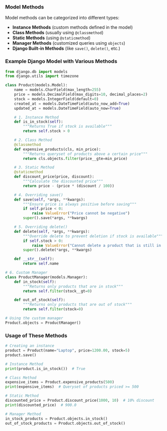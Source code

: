 ### Model Methods

Model methods can be categorized into different types:  

- **Instance Methods** (custom methods defined in the model)  
- **Class Methods** (usually using `@classmethod`)  
- **Static Methods** (using `@staticmethod`)  
- **Manager Methods** (customized queries using `objects`)  
- **Django Built-in Methods** (like `save()`, `delete()`, etc.)  

### **Example Django Model with Various Methods**  

```python
from django.db import models
from django.utils import timezone

class Product(models.Model):
    name = models.CharField(max_length=255)
    price = models.DecimalField(max_digits=10, decimal_places=2)
    stock = models.IntegerField(default=0)
    created_at = models.DateTimeField(auto_now_add=True)
    updated_at = models.DateTimeField(auto_now=True)

    # 1. Instance Method
    def is_in_stock(self):
        """Returns True if stock is available"""
        return self.stock > 0

    # 2. Class Method
    @classmethod
    def expensive_products(cls, min_price):
        """Returns queryset of products above a certain price"""
        return cls.objects.filter(price__gte=min_price)

    # 3. Static Method
    @staticmethod
    def discount_price(price, discount):
        """Calculate the discounted price"""
        return price - (price * (discount / 100))

    # 4. Overriding save()
    def save(self, *args, **kwargs):
        """Ensure price is always positive before saving"""
        if self.price < 0:
            raise ValueError("Price cannot be negative")
        super().save(*args, **kwargs)

    # 5. Overriding delete()
    def delete(self, *args, **kwargs):
        """Override delete to prevent deletion if stock is available"""
        if self.stock > 0:
            raise ValueError("Cannot delete a product that is still in stock")
        super().delete(*args, **kwargs)

    def __str__(self):
        return self.name

# 6. Custom Manager
class ProductManager(models.Manager):
    def in_stock(self):
        """Returns only products that are in stock"""
        return self.filter(stock__gt=0)

    def out_of_stock(self):
        """Returns only products that are out of stock"""
        return self.filter(stock=0)

# Using the custom manager
Product.objects = ProductManager()
```

### **Usage of These Methods**
```python
# Creating an instance
product = Product(name="Laptop", price=1200.00, stock=5)
product.save()

# Instance Method
print(product.is_in_stock())  # True

# Class Method
expensive_items = Product.expensive_products(500)
print(expensive_items)  # Queryset of products priced >= 500

# Static Method
discounted_price = Product.discount_price(1000, 10)  # 10% discount
print(discounted_price)  # 900.0

# Manager Method
in_stock_products = Product.objects.in_stock()
out_of_stock_products = Product.objects.out_of_stock()
```
